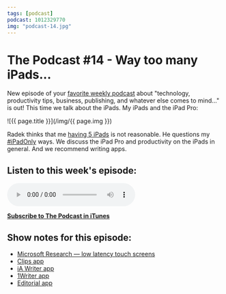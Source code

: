```yaml
---
tags: [podcast]
podcast: 1012329770
img: "podcast-14.jpg"
---
```


# The Podcast #14 - Way too many iPads...

New episode of your [favorite weekly podcast][p] about "technology, productivity tips, business, publishing, and whatever else comes to mind..." is out! This time we talk about the iPads. My iPads and the iPad Pro:

<!--More-->

![{{ page.title }}](/img/{{ page.img }})

Radek thinks that me [having 5 iPads](https://sliwinski.com/myipads) is not reasonable. He questions my [#iPadOnly](/ipadonly) ways. We discuss the iPad Pro and productivity on the iPads in general. And we recommend writing apps. 

## Listen to this week's episode:

<audio controls>
<source src="https://files.nozbe.com/podcast/014.mp3" type="audio/mpeg">
</audio>

**[Subscribe to The Podcast in iTunes][i]**

## Show notes for this episode:

  * [Microsoft Research — low latency touch screens](https://youtu.be/vOvQCPLkPt4)
  * [Clips app](http://www.cleanshavenapps.com/clips/)
  * [iA Writer app](https://ia.net/writer/)
  * [1Writer app](http://1writerapp.com/)
  * [Editorial app](http://omz-software.com/editorial/)

[e]: /podcast-14
[p]: /podcast
[n]: https://michael.gratis/nozbe
[r]: https://michael.gratis/radex
[i]: https://michael.gratis/thepodcast